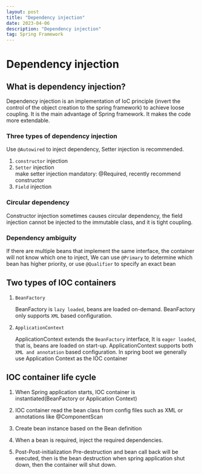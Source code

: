 ```yaml
---
layout: post
title: "Dependency injection"
date: 2023-04-06
description: "Dependency injection"
tag: Spring Framework
---
```

# Dependency injection

## What is dependency injection?

Dependency injection is an implementation of IoC principle (invert the control of the object creation to the spring framework) to achieve loose coupling. It is the main advantage of Spring framework. It makes the code more extendable.

### Three types of dependency injection

Use `@Autowired` to inject dependency, Setter injection is recommended.

1. `constructor` injection
2. `Setter` injection  
   make setter injection mandatory: @Required, recently recommend constructor
3. `Field` injection

### Circular dependency

Constructor injection sometimes causes circular dependency, the field injection cannot be injected to the immutable class, and it is tight coupling.

### Dependency ambiguity

If there are multiple beans that implement the same interface, the container will not know which one to inject, We can use `@Primary` to determine which bean has higher priority, or use `@Qualifier` to specify an exact bean

## Two types of IOC containers

1. `BeanFactory`

   BeanFactory is `lazy loaded`, beans are loaded on-demand. BeanFactory only supports `XML` based configuration.

2. `ApplicationContext`

   ApplicationContext extends the `BeanFactory` interface, It is `eager loaded`, that is, beans are loaded on start-up. ApplicationContext supports both `XML and annotation` based configuration. In spring boot we generally use Application Context as the IOC container

## IOC container life cycle

1. When Spring application starts, IOC container is instantiated(BeanFactory or Application Context)

2. IOC container read the bean class from config files such as XML or annotations like @ComponentScan

3. Create bean instance based on the Bean definition

4. When a bean is required, inject the required dependencies.

5. Post-Post-initialization Pre-destruction and bean call back will be executed, then is the bean destruction when spring application shut down, then the container will shut down.
